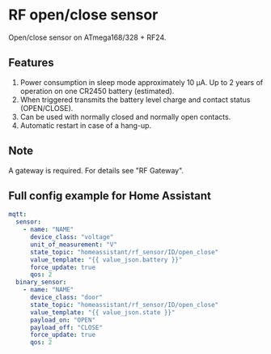# RF open/close sensor

Open/close sensor on ATmega168/328 + RF24.

## Features

1. Power consumption in sleep mode approximately 10 μA. Up to 2 years of operation on one CR2450 battery (estimated).
2. When triggered transmits the battery level charge and contact status (OPEN/CLOSE).
3. Can be used with normally closed and normally open contacts.
4. Automatic restart in case of a hang-up.

## Note

A gateway is required. For details see "RF Gateway".

## Full config example for Home Assistant

```yml
mqtt:
  sensor:
    - name: "NAME"
      device_class: "voltage"
      unit_of_measurement: "V"
      state_topic: "homeassistant/rf_sensor/ID/open_close"
      value_template: "{{ value_json.battery }}"
      force_update: true
      qos: 2
  binary_sensor:
    - name: "NAME"
      device_class: "door"
      state_topic: "homeassistant/rf_sensor/ID/open_close"
      value_template: "{{ value_json.state }}"
      payload_on: "OPEN"
      payload_off: "CLOSE"
      force_update: true
      qos: 2
```
